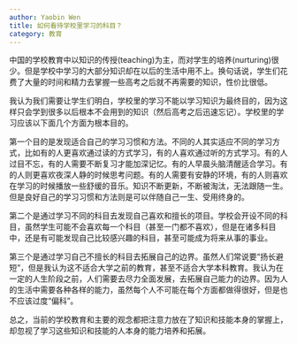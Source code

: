 ```yaml
---
author: Yaobin Wen
title: 如何看待学校里学习的科目？
category: 教育
---
```


中国的学校教育中以知识的传授(teaching)为主，而对学生的培养(nurturing)很少。但是学校中学习的大部分知识却在以后的生活中用不上。换句话说，学生们花费了大量的时间和精力去掌握一些高考之后就不再需要的知识，性价比很低。

我认为我们需要让学生们明白，学校里的学习不能以学习知识为最终目的，因为这样只会学到很多以后根本不会用到的知识（然后高考之后迅速忘记）。学校里的学习应该以下面几个方面为根本目的。

第一个目的是发现适合自己的学习习惯和方法。不同的人其实适应不同的学习方式，比如有的人更喜欢通过读的方式学习，有的人喜欢通过听的方式学习。有的人过目不忘，有的人需要不断复习才能加深记忆。有的人早晨头脑清醒适合学习。有的人则更喜欢夜深人静的时候思考问题。有的人需要有安静的环境，有的人则喜欢在学习的时候播放一些舒缓的音乐。知识不断更新，不断被淘汰，无法跟随一生。但是良好自己的学习习惯和方法则是可以伴随自己一生、受用终身的。

第二个是通过学习不同的科目去发现自己喜欢和擅长的项目。学校会开设不同的科目，虽然学生可能不会喜欢每一个科目（甚至一门都不喜欢），但是在诸多科目中，还是有可能发现自己比较感兴趣的科目，甚至可能成为将来从事的事业。

第三个是通过学习自己不擅长的科目去拓展自己的边界。虽然人们常说要“扬长避短”，但是我认为这不适合大学之前的教育，甚至不适合大学本科教育。我认为在一定的人生阶段之前，人们需要去尽力全面发展，去拓展自己能力的边界。因为人的生活中需要各种各样的能力，虽然每个人不可能在每个方面都做得很好，但是也不应该过度“偏科”。

总之，当前的学校教育和主要的观念都把注意力放在了知识和技能本身的掌握上，却忽视了学习这些知识和技能的人本身的能力培养和拓展。
